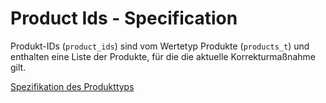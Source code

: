# Product Ids - Specification

Produkt-IDs (`product_ids`) sind vom Wertetyp Produkte (`products_t`) und enthalten eine Liste der Produkte, für die die aktuelle Korrekturmaßnahme gilt.

[Spezifikation des Produkttyps](types/products-spec.de.md)
